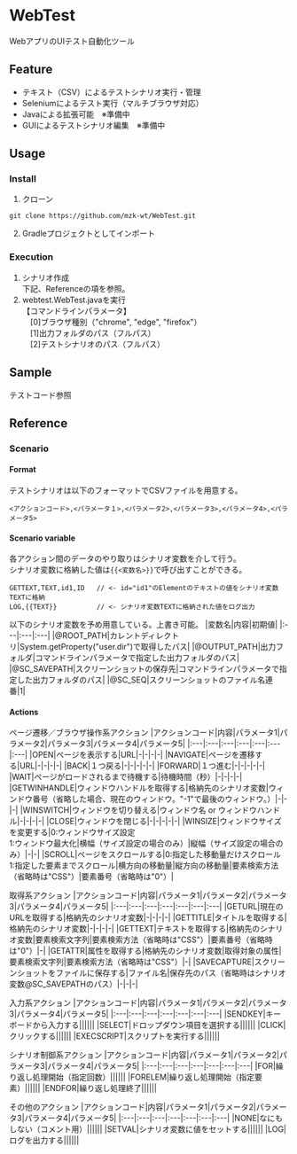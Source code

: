 # WebTest
WebアプリのUIテスト自動化ツール

## Feature
- テキスト（CSV）によるテストシナリオ実行・管理
- Seleniumによるテスト実行（マルチブラウザ対応）
- Javaによる拡張可能　※準備中
- GUIによるテストシナリオ編集　※準備中

## Usage
### Install
1. クローン

```
git clone https://github.com/mzk-wt/WebTest.git
```
2. Gradleプロジェクトとしてインポート

### Execution
1. シナリオ作成  
下記、Referenceの項を参照。
2. webtest.WebTest.javaを実行  
【コマンドラインパラメータ】  
　[0]ブラウザ種別（"chrome", "edge", "firefox"）  
　[1]出力フォルダのパス（フルパス）  
　[2]テストシナリオのパス（フルパス）  

## Sample
テストコード参照

## Reference
### Scenario
#### Format
テストシナリオは以下のフォーマットでCSVファイルを用意する。
```
<アクションコード>,<パラメータ１>,<パラメータ2>,<パラメータ3>,<パラメータ4>,<パラメータ5>
```

#### Scenario variable
各アクション間のデータのやり取りはシナリオ変数を介して行う。  
シナリオ変数に格納した値は```{{<変数名>}}```で呼び出すことができる。
```
GETTEXT,TEXT,id1,ID   // <- id="id1"のElementのテキストの値をシナリオ変数TEXTに格納
LOG,{{TEXT}}          // <- シナリオ変数TEXTに格納された値をログ出力
```

以下のシナリオ変数を予め用意している。上書き可能。
|変数名|内容|初期値|
|:---|:---|:---|
|@ROOT_PATH|カレントディレクトリ|System.getProperty("user.dir")で取得したパス|
|@OUTPUT_PATH|出力フォルダ|コマンドラインパラメータで指定した出力フォルダのパス|
|@SC_SAVEPATH|スクリーンショットの保存先|コマンドラインパラメータで指定した出力フォルダのパス|
|@SC_SEQ|スクリーンショットのファイル名連番|1|

#### Actions
ページ遷移／ブラウザ操作系アクション
|アクションコード|内容|パラメータ1|パラメータ2|パラメータ3|パラメータ4|パラメータ5|
|:---|:---|:---|:---|:---|:---|:---|
|OPEN|ページを表示する|URL|-|-|-|-|
|NAVIGATE|ページを遷移する|URL|-|-|-|-|
|BACK|１つ戻る|-|-|-|-|-|
|FORWARD|１つ進む|-|-|-|-|-|
|WAIT|ページがロードされるまで待機する|待機時間（秒）|-|-|-|-|
|GETWINHANDLE|ウィンドウハンドルを取得する|格納先のシナリオ変数|ウィンドウ番号（省略した場合、現在のウィンドウ。"-1"で最後のウィンドウ。）|-|-|-|
|WINSWITCH|ウィンドウを切り替える|ウィンドウ名 or ウィンドウハンドル|-|-|-|-|
|CLOSE|ウィンドウを閉じる|-|-|-|-|-|
|WINSIZE|ウィンドウサイズを変更する|0:ウィンドウサイズ設定<br>1:ウィンドウ最大化|横幅（サイズ設定の場合のみ）|縦幅（サイズ設定の場合のみ）|-|-|
|SCROLL|ページをスクロールする|0:指定した移動量だけスクロール<br>1:指定した要素までスクロール|横方向の移動量|縦方向の移動量|要素検索方法（省略時は"CSS"）|要素番号（省略時は"0"）|

取得系アクション
|アクションコード|内容|パラメータ1|パラメータ2|パラメータ3|パラメータ4|パラメータ5|
|:---|:---|:---|:---|:---|:---|:---|
|GETURL|現在のURLを取得する|格納先のシナリオ変数|-|-|-|-|
|GETTITLE|タイトルを取得する|格納先のシナリオ変数|-|-|-|-|
|GETTEXT|テキストを取得する|格納先のシナリオ変数|要素検索文字列|要素検索方法（省略時は"CSS"）|要素番号（省略時は"0"）|-|
|GETATTR|属性を取得する|格納先のシナリオ変数|取得対象の属性|要素検索文字列|要素検索方法（省略時は"CSS"）|-|
|SAVECAPTURE|スクリーンショットをファイルに保存する|ファイル名|保存先のパス（省略時はシナリオ変数@SC_SAVEPATHのパス）|-|-|-|

入力系アクション
|アクションコード|内容|パラメータ1|パラメータ2|パラメータ3|パラメータ4|パラメータ5|
|:---|:---|:---|:---|:---|:---|:---|
|SENDKEY|キーボードから入力する||||||
|SELECT|ドロップダウン項目を選択する||||||
|CLICK|クリックする||||||
|EXECSCRIPT|スクリプトを実行する||||||

シナリオ制御系アクション
|アクションコード|内容|パラメータ1|パラメータ2|パラメータ3|パラメータ4|パラメータ5|
|:---|:---|:---|:---|:---|:---|:---|
|FOR|繰り返し処理開始（指定回数）||||||
|FORELEM|繰り返し処理開始（指定要素）||||||
|ENDFOR|繰り返し処理終了||||||

その他のアクション
|アクションコード|内容|パラメータ1|パラメータ2|パラメータ3|パラメータ4|パラメータ5|
|:---|:---|:---|:---|:---|:---|:---|
|NONE|なにもしない（コメント用）||||||
|SETVAL|シナリオ変数に値をセットする||||||
|LOG|ログを出力する||||||
